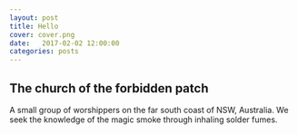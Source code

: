 ```yaml
---
layout: post
title: Hello
cover: cover.png
date:   2017-02-02 12:00:00
categories: posts
---
```


## The church of the forbidden patch

A small group of worshippers on the far south coast of NSW, Australia.
We seek the knowledge of the magic smoke through inhaling solder fumes.
